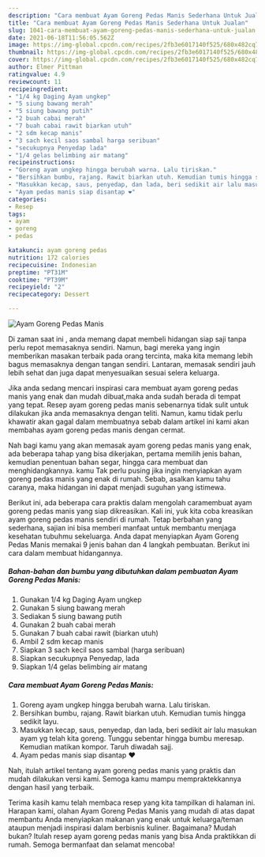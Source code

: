 ```yaml
---
description: "Cara membuat Ayam Goreng Pedas Manis Sederhana Untuk Jualan"
title: "Cara membuat Ayam Goreng Pedas Manis Sederhana Untuk Jualan"
slug: 1041-cara-membuat-ayam-goreng-pedas-manis-sederhana-untuk-jualan
date: 2021-06-18T11:56:05.562Z
image: https://img-global.cpcdn.com/recipes/2fb3e6017140f525/680x482cq70/ayam-goreng-pedas-manis-foto-resep-utama.jpg
thumbnail: https://img-global.cpcdn.com/recipes/2fb3e6017140f525/680x482cq70/ayam-goreng-pedas-manis-foto-resep-utama.jpg
cover: https://img-global.cpcdn.com/recipes/2fb3e6017140f525/680x482cq70/ayam-goreng-pedas-manis-foto-resep-utama.jpg
author: Elmer Pittman
ratingvalue: 4.9
reviewcount: 11
recipeingredient:
- "1/4 kg Daging Ayam ungkep"
- "5 siung bawang merah"
- "5 siung bawang putih"
- "2 buah cabai merah"
- "7 buah cabai rawit biarkan utuh"
- "2 sdm kecap manis"
- "3 sach kecil saos sambal harga seribuan"
- "secukupnya Penyedap lada"
- "1/4 gelas belimbing air matang"
recipeinstructions:
- "Goreng ayam ungkep hingga berubah warna. Lalu tiriskan."
- "Bersihkan bumbu, rajang. Rawit biarkan utuh. Kemudian tumis hingga sedikit layu."
- "Masukkan kecap, saus, penyedap, dan lada, beri sedikit air lalu masukan ayam yg telah kita goreng. Tunggu sebentar hingga bumbu meresap. Kemudian matikan kompor. Taruh diwadah sajj."
- "Ayam pedas manis siap disantap ❤"
categories:
- Resep
tags:
- ayam
- goreng
- pedas

katakunci: ayam goreng pedas 
nutrition: 172 calories
recipecuisine: Indonesian
preptime: "PT31M"
cooktime: "PT39M"
recipeyield: "2"
recipecategory: Dessert

---
```



![Ayam Goreng Pedas Manis](https://img-global.cpcdn.com/recipes/2fb3e6017140f525/680x482cq70/ayam-goreng-pedas-manis-foto-resep-utama.jpg)

Di zaman  saat ini , anda memang dapat membeli hidangan siap saji tanpa perlu repot memasaknya sendiri. Namun, bagi mereka yang ingin memberikan masakan terbaik pada orang tercinta, maka kita memang lebih bagus memasaknya dengan tangan sendiri. Lantaran, memasak sendiri jauh lebih sehat dan juga dapat menyesuaikan sesuai selera keluarga.

Jika anda sedang mencari inspirasi cara membuat ayam goreng pedas manis yang enak dan mudah dibuat,maka anda sudah berada di tempat yang tepat. Resep ayam goreng pedas manis  sebenarnya tidak sulit untuk dilakukan jika anda memasaknya dengan teliti. Namun, kamu tidak perlu khawatir akan gagal dalam membuatnya 
sebab dalam artikel ini kami akan membahas ayam goreng pedas manis dengan cermat.  



Nah bagi kamu yang akan memasak ayam goreng pedas manis yang enak, ada beberapa tahap yang bisa dikerjakan, pertama memilih jenis bahan, kemudian penentuan bahan segar, hingga cara membuat dan menghidangkannya. kamu Tak perlu pusing jika ingin menyiapkan ayam goreng pedas manis yang enak di rumah. Sebab, asalkan kamu  tahu caranya, maka hidangan ini dapat menjadi suguhan yang istimewa.

Berikut ini, ada beberapa cara praktis  dalam mengolah caramembuat ayam goreng pedas manis yang siap dikreasikan. Kali ini, yuk kita coba kreasikan ayam goreng pedas manis sendiri di rumah. Tetap berbahan yang sederhana, sajian ini bisa memberi manfaat untuk membantu menjaga kesehatan tubuhmu sekeluarga. Anda dapat menyiapkan Ayam Goreng Pedas Manis memakai 9 jenis bahan dan 4 langkah pembuatan. Berikut ini cara dalam membuat hidangannya.

<!--inarticleads1-->

##### Bahan-bahan dan bumbu yang dibutuhkan dalam pembuatan Ayam Goreng Pedas Manis:

1. Gunakan 1/4 kg Daging Ayam ungkep
1. Gunakan 5 siung bawang merah
1. Sediakan 5 siung bawang putih
1. Gunakan 2 buah cabai merah
1. Gunakan 7 buah cabai rawit (biarkan utuh)
1. Ambil 2 sdm kecap manis
1. Siapkan 3 sach kecil saos sambal (harga seribuan)
1. Siapkan secukupnya Penyedap, lada
1. Siapkan 1/4 gelas belimbing air matang




<!--inarticleads2-->

##### Cara membuat Ayam Goreng Pedas Manis:

1. Goreng ayam ungkep hingga berubah warna. Lalu tiriskan.
1. Bersihkan bumbu, rajang. Rawit biarkan utuh. Kemudian tumis hingga sedikit layu.
1. Masukkan kecap, saus, penyedap, dan lada, beri sedikit air lalu masukan ayam yg telah kita goreng. Tunggu sebentar hingga bumbu meresap. Kemudian matikan kompor. Taruh diwadah sajj.
1. Ayam pedas manis siap disantap ❤




Nah, itulah artikel tentang  ayam goreng pedas manis  yang praktis dan mudah dilakukan versi kami. Semoga kamu mampu mempraktekkannya dengan hasil yang terbaik. 

Terima kasih kamu telah membaca resep yang kita tampilkan di halaman ini. Harapan kami, olahan  Ayam Goreng Pedas Manis yang mudah di atas dapat membantu Anda menyiapkan makanan yang enak untuk keluarga/teman ataupun menjadi inspirasi dalam berbisnis kuliner. Bagaimana? Mudah bukan? Itulah resep ayam goreng pedas manis yang bisa Anda praktikkan di rumah. Semoga bermanfaat dan selamat mencoba!

